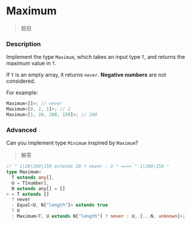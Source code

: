 # Maximum

<BtnGroup 
	issue="https://tsch.js.org/9384/solutions"
	featured="https://github.com/type-challenges/type-challenges/issues/21928"
/>

> 题目

### Description

Implement the type `Maximum`, which takes an input type `T`, and returns the maximum value in `T`.

If `T` is an empty array, it returns `never`. **Negative numbers** are not considered.

For example:

```ts
Maximum<[]>; // never
Maximum<[0, 2, 1]>; // 2
Maximum<[1, 20, 200, 150]>; // 200
```

### Advanced

Can you implement type `Minimum` inspired by `Maximum`?

> 解答

```ts
// " 1|20|200|150 extends 20 ? never : U " ==>> " 1|200|150 "
type Maximum<
  T extends any[],
  U = T[number],
  N extends any[] = []
> = T extends []
  ? never
  : Equal<U, N["length"]> extends true
  ? U
  : Maximum<T, U extends N["length"] ? never : U, [...N, unknown]>;
```
